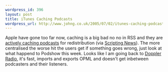 ```yaml
--- 
wordpress_id: 396
layout: post
title: iTunes Caching Podcasts
wordpress_url: http://www.johng.co.uk/2005/07/02/itunes-caching-podcasts/
---
```

Apple have gone too far now, caching is a big bad no no in RSS and they are <a href="http://dailysonic.com/blog/itunes-49-issues/">actively caching podcasts</a> for redistribution (via <a href="http://archive.scripting.com/2005/07/02#When:3:58:31PM">Scripting News</a>). The more centralised the worse hit the users get if something goes wrong, just look at what happend to Podshow this week. Looks like I am going back to <a href="http://www.dopplerradio.net/">Doppler Radio</a>, it's fast, imports and exports OPML and doesn't get inbetween podcasters and their listeners.
